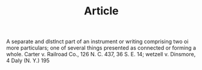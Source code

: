 ---
title: Article
letter: A
permalink: "/definitions/article.html"
body: A separate and dlstlnct part of an instrument or writing comprising two oi more
  particulars; one of several things presented as connected or forming a whole. Carter
  v. Railroad Co., 126 N. C. 437, 36 S. E. 14; wetzell v. Dinsmore, 4 Daly (N. Y.)
  195
published_at: '2018-07-07'
layout: post
---